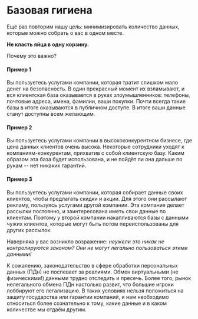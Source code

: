 # Базовая гигиена

Ещё раз повторим нашу цель: минимизировать количество данных, которые можно собрать о вас в одном месте. 

**Не класть яйца в одну корзину.**

Почему это важно?

#### Пример 1
Вы пользуетесь услугами компании, которая тратит слишком мало денег на безопасность.
В один прекрасный момент их взламывают, и вся клиентская база оказывается в руках злоумышленников: телефоны, почтовые адреса, имена, фамилии, ваши покупки.
Почти всегда такие базы в итоге оказываются в публичном доступе. В итоге ваши данные станут доступны всем желающим.

#### Пример 2
Вы пользуетесь услугами компании в высококонкурентном бизнесе, где цена данных клиентов очень высока.
Некоторые сотрудники уходят к компаниям-конкурентам, прихватив с собой клиентскую базу.
Каким образом эта база будет использована, и не пойдёт ли она дальше по рукам -- нет никаких гарантий.

#### Пример 3
Вы пользуетесь услугами компании, которая собирает данные своих клиентов, чтобы предлагать скидки и акции.
Для этого они рассылают рекламу, пользуясь услугами другой компании. Эта компания делает рассылки постоянно, и заинтересована иметь свои данные по клиентам.
Поэтому у второй компании накапливаются базы с данными чужих клиентов, которые могут быть потом переиспользованы для других рассылок.

Наверняка у вас возникло возражение: *неужели это никак не контролируются законом? Они не могут легально пользоваться этими данными!*

К сожалению, законодательство в сфере обработки персональных данных (ПДн) не поспевает за реалиями.
Обмен виртуальными (не физическими!) данными трудно отследить и пресечь. 
Более того, рынок нелегального обмена ПДн настолько развит, что большие игроки лоббируют его легализацию.
В таких условиях нельзя положиться на защиту государства или гарантии компаний, и нам необходимо относиться более сознательно
к тому, какие данные и в каком количестве мы отдаём другим.

